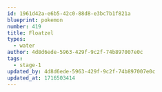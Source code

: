 ```yaml
---
id: 1961d42a-e6b5-42c0-88d8-e3bc7b1f821a
blueprint: pokemon
number: 419
title: Floatzel
types:
  - water
author: 4d8d6ede-5963-429f-9c2f-74b897007e0c
tags:
  - stage-1
updated_by: 4d8d6ede-5963-429f-9c2f-74b897007e0c
updated_at: 1716503414
---
```

